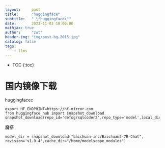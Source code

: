 ```yaml
---
layout:     post
title:      "huggingface"
subtitle:   " \"huggingface\""
date:       2023-11-03 18:00:00
mathjax: true
author:     "zwt"
header-img: "img/post-bg-2015.jpg"
catalog: false
tags:
    - llms
---
```

* TOC
{:toc}

# 国内镜像下载 
huggingfacec
```
export HF_ENDPOINT=https://hf-mirror.com
from huggingface_hub import snapshot_download
snapshot_download(repo_id='defog/sqlcoder2',repo_type='model',local_dir='.',resume_download=True)
```
魔搭
```
model_dir = snapshot_download("baichuan-inc/Baichuan2-7B-Chat", revision='v1.0.4',cache_dir="/home/modelscope_modules")
```
